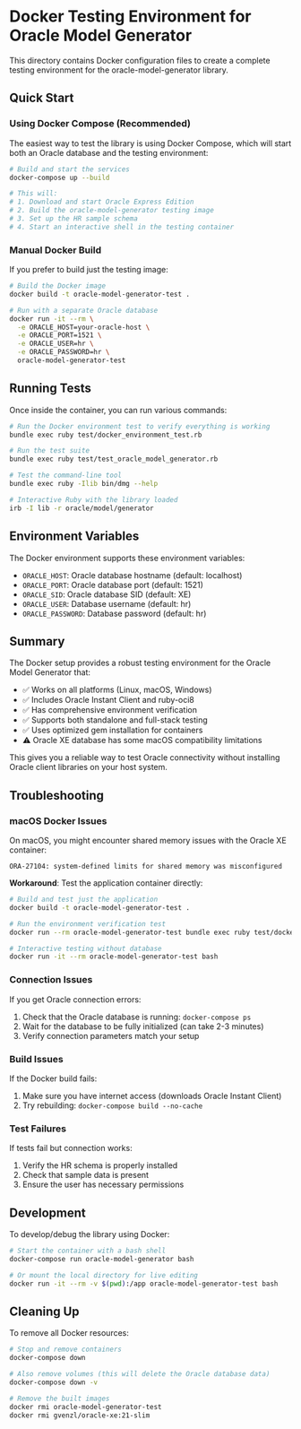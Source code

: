 # Docker Testing Environment for Oracle Model Generator

This directory contains Docker configuration files to create a complete testing environment for the oracle-model-generator library.

## Quick Start

### Using Docker Compose (Recommended)

The easiest way to test the library is using Docker Compose, which will start both an Oracle database and the testing environment:

```bash
# Build and start the services
docker-compose up --build

# This will:
# 1. Download and start Oracle Express Edition
# 2. Build the oracle-model-generator testing image
# 3. Set up the HR sample schema
# 4. Start an interactive shell in the testing container
```

### Manual Docker Build

If you prefer to build just the testing image:

```bash
# Build the Docker image
docker build -t oracle-model-generator-test .

# Run with a separate Oracle database
docker run -it --rm \
  -e ORACLE_HOST=your-oracle-host \
  -e ORACLE_PORT=1521 \
  -e ORACLE_USER=hr \
  -e ORACLE_PASSWORD=hr \
  oracle-model-generator-test
```

## Running Tests

Once inside the container, you can run various commands:

```bash
# Run the Docker environment test to verify everything is working
bundle exec ruby test/docker_environment_test.rb

# Run the test suite
bundle exec ruby test/test_oracle_model_generator.rb

# Test the command-line tool
bundle exec ruby -Ilib bin/dmg --help

# Interactive Ruby with the library loaded
irb -I lib -r oracle/model/generator
```

## Environment Variables

The Docker environment supports these environment variables:

- `ORACLE_HOST`: Oracle database hostname (default: localhost)
- `ORACLE_PORT`: Oracle database port (default: 1521)
- `ORACLE_SID`: Oracle database SID (default: XE)
- `ORACLE_USER`: Database username (default: hr)
- `ORACLE_PASSWORD`: Database password (default: hr)

## Summary

The Docker setup provides a robust testing environment for the Oracle Model Generator that:

- ✅ Works on all platforms (Linux, macOS, Windows)
- ✅ Includes Oracle Instant Client and ruby-oci8
- ✅ Has comprehensive environment verification
- ✅ Supports both standalone and full-stack testing
- ✅ Uses optimized gem installation for containers
- ⚠️  Oracle XE database has some macOS compatibility limitations

This gives you a reliable way to test Oracle connectivity without installing Oracle client libraries on your host system.

## Troubleshooting

### macOS Docker Issues

On macOS, you might encounter shared memory issues with the Oracle XE container:

```
ORA-27104: system-defined limits for shared memory was misconfigured
```

**Workaround**: Test the application container directly:

```bash
# Build and test just the application
docker build -t oracle-model-generator-test .

# Run the environment verification test
docker run --rm oracle-model-generator-test bundle exec ruby test/docker_environment_test.rb

# Interactive testing without database
docker run -it --rm oracle-model-generator-test bash
```

### Connection Issues

If you get Oracle connection errors:

1. Check that the Oracle database is running: `docker-compose ps`
2. Wait for the database to be fully initialized (can take 2-3 minutes)
3. Verify connection parameters match your setup

### Build Issues

If the Docker build fails:

1. Make sure you have internet access (downloads Oracle Instant Client)
2. Try rebuilding: `docker-compose build --no-cache`

### Test Failures

If tests fail but connection works:

1. Verify the HR schema is properly installed
2. Check that sample data is present
3. Ensure the user has necessary permissions

## Development

To develop/debug the library using Docker:

```bash
# Start the container with a bash shell
docker-compose run oracle-model-generator bash

# Or mount the local directory for live editing
docker run -it --rm -v $(pwd):/app oracle-model-generator-test bash
```

## Cleaning Up

To remove all Docker resources:

```bash
# Stop and remove containers
docker-compose down

# Also remove volumes (this will delete the Oracle database data)
docker-compose down -v

# Remove the built images
docker rmi oracle-model-generator-test
docker rmi gvenzl/oracle-xe:21-slim
```
